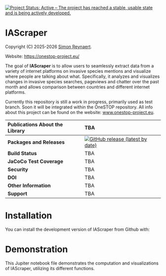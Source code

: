 [![Project Status: Active – The project has reached a stable, usable state and is being actively developed.](https://www.repostatus.org/badges/latest/active.svg)](https://www.repostatus.org/#active)

# IAScraper

Copyright (C) 2025-2026 [Simon Reynaert](https://scholar.google.be/citations?user=yIVCDfoAAAAJ&hl=en).

Website: https://onestop-project.eu/

The goal of **IAScraper** is to allow users to seamlessly extract data from a variety of internet platforms on invasive species mentions and visualize where people are talking about what. Specifically, it analyzes and visualizes changes in invasive species searches, pageviews and chatter over the past month and allows comparison between countries and different internet platforms. 

Currently this repository is still a work in progress, primarily used as test branch. Soon it will be integrated within the OneSTOP repository. All info about this project can be found on the website: www.onestop-project.eu. 

| __Publications About the Library__ | TBA |
| :--- | :--- |
| __Packages and Releases__ |  [![GitHub release (latest by date)](https://img.shields.io/github/v/release/Simon-Reynaert/IAScraper?logo=GitHub)](https://github.com/Simon-Reynaert/IAScraper/releases) |
| __Build Status__ | TBA |
| __JaCoCo Test Coverage__ | TBA |
| __Security__ | TBA |
| __DOI__ | TBA |
| __Other Information__ | TBA |
| __Support__ | TBA |

# Installation
You can install the development version of IAScraper from Github with:

# Demonstration
This Jupiter notebook file demonstrates the computation and visualizations of IAScraper, utilizing its different functions. 
